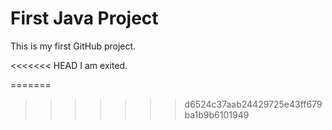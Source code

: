 # First Java Project

This is my first GitHub project.

<<<<<<< HEAD
I am exited.

=======
>>>>>>> d6524c37aab24429725e43ff679ba1b9b6101949

